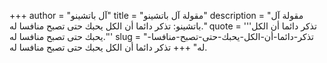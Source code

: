 +++
author = "آل باتشينو"
title = "مقولة آل باتشينو"
description = "مقولة آل باتشينو: تذكر دائما أن الكل يحبك حتى تصبح منافسا له."
quote = '''تذكر دائما أن الكل يحبك حتى تصبح منافسا له.''' 
slug = "تذكر-دائما-أن-الكل-يحبك-حتى-تصبح-منافسا-له"
+++
تذكر دائما أن الكل يحبك حتى تصبح منافسا له.

